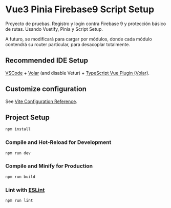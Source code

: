 # Vue3 Pinia Firebase9 Script Setup
Proyecto de pruebas. Registro y login contra Firebase 9 y protección básico de rutas. Usando Vuetify, Pinia y Script Setup.

A futuro, se modificará para cargar por módulos, donde cada módulo contendrá su router particular, para desacoplar totalmente.

## Recommended IDE Setup

[VSCode](https://code.visualstudio.com/) + [Volar](https://marketplace.visualstudio.com/items?itemName=Vue.volar) (and disable Vetur) + [TypeScript Vue Plugin (Volar)](https://marketplace.visualstudio.com/items?itemName=Vue.vscode-typescript-vue-plugin).

## Customize configuration

See [Vite Configuration Reference](https://vitejs.dev/config/).

## Project Setup

```sh
npm install
```

### Compile and Hot-Reload for Development

```sh
npm run dev
```

### Compile and Minify for Production

```sh
npm run build
```

### Lint with [ESLint](https://eslint.org/)

```sh
npm run lint
```
